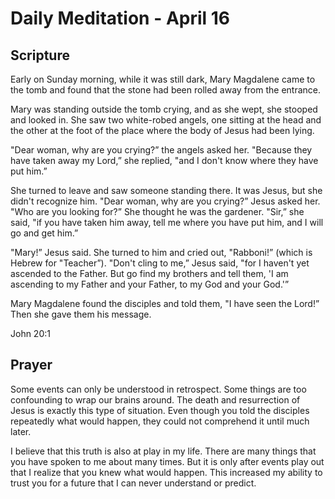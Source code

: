 # Daily Meditation - April 16

## Scripture

Early on Sunday morning, while it was still dark, Mary Magdalene came to
the tomb and found that the stone had been rolled away from the entrance. 

Mary was standing outside the tomb crying, and as she wept, she stooped and
looked in.  She  saw two white-robed angels, one sitting at the head and the
other at  the foot of the place where the body of Jesus had been lying. 

"Dear woman, why are you crying?” the angels asked her. "Because they have
taken away my Lord,” she replied, "and I don't know where they have put him.”

She turned to leave and saw someone standing there. It was Jesus, but she
didn't recognize him.  "Dear woman, why are you crying?” Jesus asked her. "Who
are you looking for?” She  thought he was the gardener. "Sir,” she said, "if you
have taken him  away, tell me where you have put him, and I will go and get
him.”

"Mary!” Jesus said. She turned to him and cried out, "Rabboni!” (which is
Hebrew for "Teacher”). "Don't cling to me,” Jesus said, "for  I haven't yet
ascended to the Father. But go find my brothers and tell  them, 'I am ascending
to my Father and your Father, to my God and your  God.'”  

Mary Magdalene found
the disciples and told them, "I have seen the Lord!” Then she gave them his
message.


John 20:1


## Prayer

Some events can only be understood in retrospect. Some things are too confounding
to wrap our brains around.  The death and resurrection of Jesus is exactly
this type of situation.  Even though you told the disciples repeatedly what 
would happen, they could not comprehend it until much later.

I believe that this truth is also at play in my life.  There are many things
that you have spoken to me about many times.  But it is only after events
play out that I realize that you knew what would happen.  This increased my
ability to trust you for a future that I can never understand or predict.

